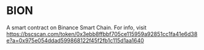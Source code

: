 # BION
A smart contract on Binance Smart Chain.
For info, visit https://bscscan.com/token/0x3ebb8ffbbf705ce115959a92851cc1fa41e6d38e?a=0x975e054ddad599868122f45f2fb1c115d1aa1640
